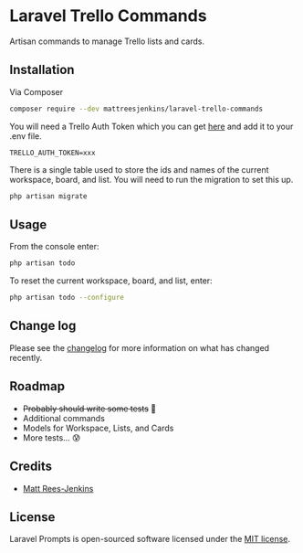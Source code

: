# Laravel Trello Commands

Artisan commands to manage Trello lists and cards.

## Installation

Via Composer

``` bash
composer require --dev mattreesjenkins/laravel-trello-commands
```
You will need a Trello Auth Token which you can get  [here](https://trello.com/power-ups/admin) and add it to your .env file.
``` dotenv
TRELLO_AUTH_TOKEN=xxx
```

There is a single table used to store the ids and names of the current workspace, board, and list. You will need to run the migration to set this up.

``` bash
php artisan migrate
```

## Usage

From the console enter:

``` bash
php artisan todo
```

To reset the current workspace, board, and list, enter:

``` bash
php artisan todo --configure
```

## Change log

Please see the [changelog](changelog.md) for more information on what has changed recently.

## Roadmap

- ~~Probably should write some tests~~ :grimacing:
- Additional commands
- Models for Workspace, Lists, and Cards
- More tests... :cold_sweat:

## Credits

- [Matt Rees-Jenkins][link-author]

## License

Laravel Prompts is open-sourced software licensed under the [MIT license](license.md).

[link-author]: https://github.com/mattreesjenkins
